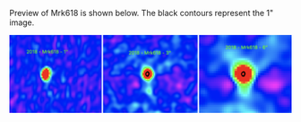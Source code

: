 Preview of Mrk618 is shown below. The black contours represent the 1" image. 

![Mrk618](Mrk618.png "Mrk618")


